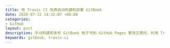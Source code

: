 ```yaml
---
title: 用 Travis CI 免费自动构建和部署 GitBook
date: 2020-07-12 14:32:07 +08:00
categories:
- GitHub
layout: post
description: 手动构建和发布 GitBook 电子书到 GitHub Pages 繁琐又费时，利用 Travsi CI 来解放自己的时间和双手。
keywords: gitbook, travis-ci
---
```


